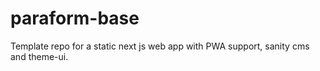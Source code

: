 # paraform-base

Template repo for a static next js web app with PWA support, sanity cms and theme-ui.
